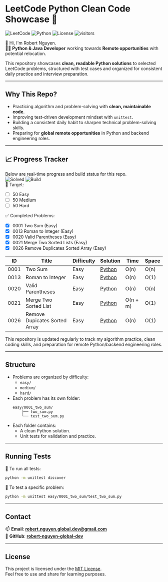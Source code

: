 # LeetCode Python Clean Code Showcase 🚀

![LeetCode](https://img.shields.io/badge/LeetCode-Active-brightgreen)
![Python](https://img.shields.io/badge/language-python-blue)
![License](https://img.shields.io/badge/license-MIT-blue.svg)
![visitors](https://visitor-badge.laobi.icu/badge?page_id=robert-nguyen-global-dev.leetcode-python-showcase)

👋 Hi, I'm Robert Nguyen.  
👨‍💻 **Python & Java Developer** working towards **Remote opportunities** with potential relocation.

This repository showcases **clean, readable Python solutions** to selected LeetCode problems, structured with test cases and organized for consistent daily practice and interview preparation.

---

## Why This Repo?

- Practicing algorithm and problem-solving with **clean, maintainable code**.
- Improving test-driven development mindset with `unittest`.
- Building a consistent daily habit to sharpen technical problem-solving skills.
- Preparing for **global remote opportunities** in Python and backend engineering roles.

---

## 📈 Progress Tracker
Below are real-time progress and build status for this repo.  
![Solved](https://img.shields.io/badge/solved-6-brightgreen)
![Build](https://github.com/robert-nguyen-global-dev/leetcode-python-showcase/actions/workflows/python-tests.yml/badge.svg)  
🎯 Target:
- [ ] 50 Easy
- [ ] 50 Medium
- [ ] 50 Hard

✅ Completed Problems:
- [x] 0001 Two Sum (Easy)
- [x] 0013 Roman to Integer (Easy)
- [x] 0020 Valid Parentheses (Easy)
- [x] 0021 Merge Two Sorted Lists (Easy)
- [x] 0026 Remove Duplicates Sorted Array (Easy)

| ID   | Title             | Difficulty | Solution                                                     | Time | Space |
| ---- | ----------------- | ---------- | ------------------------------------------------------------ | ---- | ----- |
| 0001 | Two Sum           | Easy       | [Python](./easy/0001_two_sum/two_sum.py)                     | O(n) | O(n)  |
| 0013 | Roman to Integer  | Easy       | [Python](./easy/0013_roman_to_int/roman_to_int.py)           | O(n) | O(1)  |
| 0020 | Valid Parentheses | Easy       | [Python](./easy/0020_valid_parentheses/valid_parentheses.py) | O(n) | O(n)  |
| 0021 | Merge Two Sorted List | Easy   | [Python](./easy/0021_merge_two_sorted_lists/merge_two_sorted_lists.py) | O(n + m) | O(1)  |
| 0026 | Remove Dupicates Sorted Array  | Easy   | [Python](./easy/0026_remove_duplicates_sorted_array/remove_duplicates_sorted_array.py)      | O(n)   | O(1)  |

This repository is updated regularly to track my algorithm practice, clean coding skills, and preparation for remote Python/backend engineering roles.

---

## Structure

- Problems are organized by difficulty:
    - `easy/`
    - `medium/`
    - `hard/`
- Each problem has its own folder:
    ```
    easy/0001_two_sum/
        ├── two_sum.py
        └── test_two_sum.py
    ```
- Each folder contains:
    - A clean Python solution.
    - Unit tests for validation and practice.

---

## Running Tests

🚀 To run all tests:
```bash
python -m unittest discover
```
🚀 To test a specific problem:
```bash
python -m unittest easy/0001_two_sum/test_two_sum.py
```

---

## Contact

📫 **Email**: [**robert.nguyen.global.dev@gmail.com**](mailto:robert.nguyen.global.dev@gmail.com)  
🔗 **GitHub**: [**robert-nguyen-global-dev**](https://github.com/robert-nguyen-global-dev)

---

## License

This project is licensed under the [MIT License](LICENSE).  
Feel free to use and share for learning purposes.
